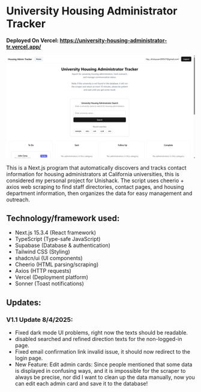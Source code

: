 # University Housing Administrator Tracker

__Deployed On Vercel: https://university-housing-administrator-tr.vercel.app/__

![alt text](image.png)

This is a Next.js program that automatically discovers and tracks contact information for housing administrators at California universities, this is considered my personal project for Unishack. The script uses cheerio + axios web scraping to find staff directories, contact pages, and housing department information, then organizes the data for easy management and outreach.

## Technology/framework used: 

- Next.js 15.3.4 (React framework)
- TypeScript (Type-safe JavaScript)
- Supabase (Database & authentication)
- Tailwind CSS (Styling)
- shadcn/ui (UI components)
- Cheerio (HTML parsing/scraping)
- Axios (HTTP requests)
- Vercel (Deployment platform)
- Sonner (Toast notifications)

## Updates:
### V1.1 Update 8/4/2025: 
- Fixed dark mode UI problems, right now the texts should be readable.
- disabled searched and refined direction texts for the non-logged-in page. 
- Fixed email confirmation link invalid issue, it should now redirect to the login page.
- New Feature: Edit admin cards: Since people mentioned that some data is displayed in confusing ways, and it is impossible for the scraper to always be precise, nor did I want to clean up the data manually, now you can edit each admin card and save it to the database! 

